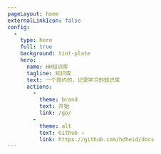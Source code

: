 ```yaml
---
pageLayout: home
externalLinkIcon: false
config:
  -
    type: hero
    full: true
    background: tint-plate
    hero:
      name: HH知识库
      tagline: 知识库
      text: 一个简约的，记录学习的知识库
      actions:
        -
          theme: brand
          text: 开始
          link: /go/
        -
          theme: alt
          text: Github →
          link: https://github.com/hdheid/docs
---
```

